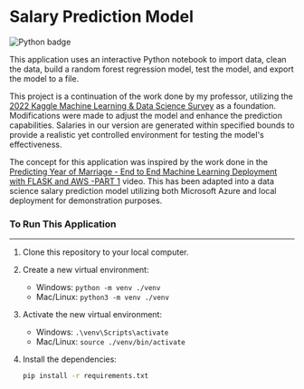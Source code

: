 # Salary Prediction Model

![Python badge](https://img.shields.io/static/v1?message=python&logo=python&labelColor=5c5c5c&color=3776AB&logoColor=white&label=%20&style=for-the-badge)

This application uses an interactive Python notebook to import data, clean the data, build a random forest regression model, test the model, and export the model to a file.

This project is a continuation of the work done by my professor, utilizing the [2022 Kaggle Machine Learning & Data Science Survey](https://www.kaggle.com/c/kaggle-survey-2022/data) as a foundation. Modifications were made to adjust the model and enhance the prediction capabilities. Salaries in our version are generated within specified bounds to provide a realistic yet controlled environment for testing the model's effectiveness.

The concept for this application was inspired by the work done in the [Predicting Year of Marriage - End to End Machine Learning Deployment with FLASK and AWS -PART 1](https://www.youtube.com/watch?v=sm5xeKal72I) video. This has been adapted into a data science salary prediction model utilizing both Microsoft Azure and local deployment for demonstration purposes.

### To Run This Application

---

1. Clone this repository to your local computer.

2. Create a new virtual environment:

   - Windows: `python -m venv ./venv`
   - Mac/Linux: `python3 -m venv ./venv`

3. Activate the new virtual environment:

   - Windows: `.\venv\Scripts\activate`
   - Mac/Linux: `source ./venv/bin/activate`

4. Install the dependencies:

   ```bash
   pip install -r requirements.txt
